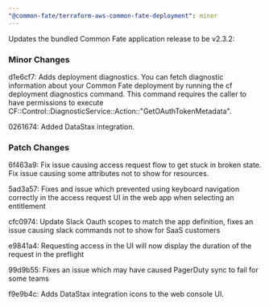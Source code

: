 ```yaml
---
"@common-fate/terraform-aws-common-fate-deployment": minor
---
```


Updates the bundled Common Fate application release to be v2.3.2:

### Minor Changes

d1e6cf7: Adds deployment diagnostics. You can fetch diagnostic information about your Common Fate deployment by running the cf deployment diagnostics command.
This command requires the caller to have permissions to execute CF::Control::DiagnosticService::Action::"GetOAuthTokenMetadata".

0261674: Added DataStax integration.

### Patch Changes

6f463a9: Fix issue causing access request flow to get stuck in broken state.
Fix issue causing some attributes not to show for resources.

5ad3a57: Fixes and issue which prevented using keyboard navigation correctly in the access request UI in the web app when selecting an entitlement

cfc0974: Update Slack Oauth scopes to match the app definition, fixes an issue causing slack commands not to show for SaaS customers

e9841a4: Requesting access in the UI will now display the duration of the request in the preflight

99d9b55: Fixes an issue which may have caused PagerDuty sync to fail for some teams

f9e9b4c: Adds DataStax integration icons to the web console UI.
